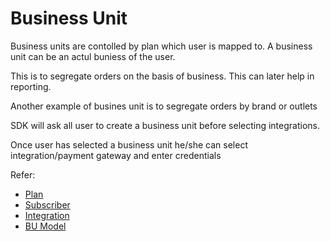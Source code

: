 # Business Unit

Business units are contolled by plan which user is mapped to. A business unit can be an actul buniess of the user.

This is to segregate orders on the basis of business. This can later help in reporting. 

Another example of busines unit is to segregate orders by brand or outlets

SDK will ask all user to create a business unit before selecting integrations.

Once user has selected a business unit he/she can select integration/payment gateway and enter credentials

Refer:

- [Plan](./Plans.md) 
- [Subscriber](./Subscriber.md) 
- [Integration](./Integrations.md)
- [BU Model](../src/Models/mysql/businessUnitModel.ts)